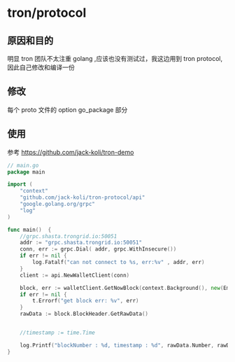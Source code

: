 # tron/protocol

## 原因和目的

明显 tron 团队不太注重 golang ,应该也没有测试过，我这边用到 tron protocol,因此自己修改和编译一份


## 修改

每个 proto 文件的 option go_package 部分

## 使用

参考 https://github.com/jack-koli/tron-demo


```go
// main.go
package main

import (
	"context"
	"github.com/jack-koli/tron-protocol/api"
	"google.golang.org/grpc"
	"log"
)

func main()  {
	//grpc.shasta.trongrid.io:50051
	addr := "grpc.shasta.trongrid.io:50051"
	conn, err := grpc.Dial( addr, grpc.WithInsecure())
	if err != nil {
		log.Fatalf("can not connect to %s, err:%v" , addr, err)
	}
	client := api.NewWalletClient(conn)

	block, err := walletClient.GetNowBlock(context.Background(), new(EmptyMessage))
	if err != nil {
		t.Errorf("get block err: %v", err)
	}
	rawData := block.BlockHeader.GetRawData()


	//timestamp := time.Time

	log.Printf("blockNumber : %d, timestamp : %d", rawData.Number, rawData.Timestamp)
}

```